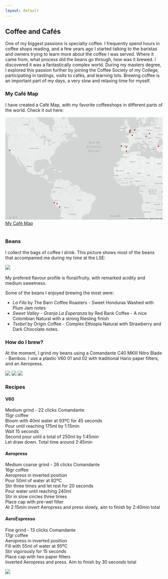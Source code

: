 ```yaml
---
layout: default
---
```


## Coffee and Cafés

One of my biggest passions is specialty coffee. I frequently spend hours in coffee shops reading, and a few years ago I started talking to the baristas and owners trying to learn more about the coffee I was served. Where it came from, what process did the beans go through, how was it brewed. I discovered it was a fantastically complex world. During my masters degree, I explored this passion further by joining the Coffee Society of my College, participating in tastings, visits to cafés, and learning lots. Brewing coffee is an important part of my days, a very slow and relaxing time for myself. 

### My Café Map

I have created a Café Map, with my favorite coffeeshops in different parts of the world. Check it out here: 

<div class = "map">
    <a href="coffeemap.html"  target="_blank">
        <img alt="CoffeeMap" src="./assets/map/map.png" class = "mapimg">
        <div class="middle">
            <div class="maptext">My Café Map</div>
        </div>
    </a>
</div>
<br>

### Beans

I collect the bags of coffee I drink. This picture shows most of the beans that accompanied me during my time at the LSE:

<img src="https://user-images.githubusercontent.com/29491896/85207709-94818e80-b322-11ea-8821-49fe15c8d446.jpeg">

My prefered flavour profile is floral/fruity, with remarked acidity and medium sweetness.

Some of the beans I enjoyed brewing the most were:  
* _La Fila_ by The Barn Coffee Roasters - Sweet Honduras Washed with Plum Jam notes  
* _Sweet Valley - Granja La Esperanza_ by Red Bank Coffee - A nice Colombian Natural with a strong Riesling finish    
* _Tsebel_ by Origin Coffee - Complex Ethiopia Natural with Strawberry and Dark Chocolate notes.

### How do I brew?

At the moment, I grind my beans using a Comandante C40 MKIII Nitro Blade - Bamboo. I use a plastic V60 01 and 02 with traditional Hario paper filters, and an Aeropress.

<img src="https://user-images.githubusercontent.com/29491896/84328473-f2bbae00-ab79-11ea-984b-7609f03980e7.jpg">
<img src="https://user-images.githubusercontent.com/29491896/84326718-88a10a00-ab75-11ea-8edd-6085b66a3c7e.jpg">
<img src="https://user-images.githubusercontent.com/29491896/84327025-3a403b00-ab76-11ea-9bc8-62cbf20a98f3.jpg">

### Recipes

#### V60

Medium grind - 22 clicks Comandante  
15gr coffee  
Bloom with 40ml water at 93ºC for 45 seconds  
Pour until reaching 175ml by 1:15min  
Wait 15 seconds  
Second pour until a total of 250ml by 1:45min  
Let draw down. Total time around 2:45min

#### Aeropress

Medium coarse grind - 26 clicks Comandante  
16gr coffee  
Aeropress in inverted position  
Pour 50ml of water at 82ºC  
Stir three times and let rest for 20 seconds  
Pour water until reaching 240ml  
Stir in slow circles three times  
Place cap with pre-wet filter  
At 2:15min invert Aeropress and press slowly, aim to finish by 2:40min total  

#### AeroEspresso

Fine grind - 13 clicks Comandante  
17gr coffee  
Aeropress in inverted position  
Fill with 55ml of water at 95ºC  
Stir vigorously for 15 seconds  
Place cap with two paper filters  
Inverted Aeropress and press. Aim to finish by 30 seconds total 

<img src="https://user-images.githubusercontent.com/29491896/84327022-39a7a480-ab76-11ea-8f87-d21ba5ba88ee.jpg">

